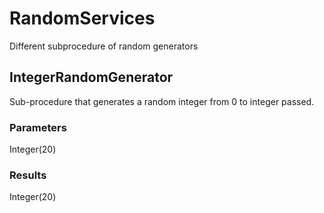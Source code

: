 # RandomServices
Different subprocedure of random generators
## IntegerRandomGenerator
Sub-procedure that generates a random integer from 0 to integer passed.
### Parameters
Integer(20)
### Results
Integer(20)

